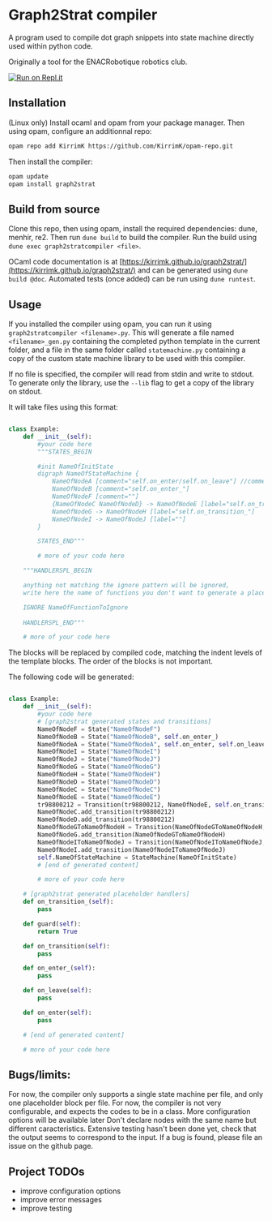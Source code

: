 # Graph2Strat compiler

A program used to compile dot graph snippets into state machine directly used within python code.

Originally a tool for the ENACRobotique robotics club.

[![Run on Repl.it](https://replit.com/badge/github/KirrimK/graph2strat)](https://replit.com/new/github/KirrimK/graph2strat)

## Installation

(Linux only)
Install ocaml and opam from your package manager.
Then using opam, configure an additionnal repo:
```bash
opam repo add KirrimK https://github.com/KirrimK/opam-repo.git
```
Then install the compiler:
```bash
opam update
opam install graph2strat
```

## Build from source

Clone this repo, then using opam, install the required dependencies: dune, menhir, re2.
Then run `dune build` to build the compiler.
Run the build using `dune exec graph2stratcompiler <file>`.

OCaml code documentation is at [https://kirrimk.github.io/graph2strat/](https://kirrimk.github.io/graph2strat/) and can be generated using `dune build @doc`.
Automated tests (once added) can be run using `dune runtest`.

## Usage

If you installed the compiler using opam, you can run it using `graph2stratcompiler <filename>.py`.
This will generate a file named `<filename>_gen.py` containing the completed python template in the current folder, and a file in the same folder called `statemachine.py` containing a copy of the custom state machine library to be used with this compiler.

If no file is specified, the compiler will read from stdin and write to stdout. To generate only the library, use the `--lib` flag to get a copy of the library on stdout.

It will take files using this format:
```python

class Example:
    def __init__(self):
        #your code here
        """STATES_BEGIN

        #init NameOfInitState
        digraph NameOfStateMachine {
            NameOfNodeA [comment="self.on_enter/self.on_leave"] //comments allowed at EOL
            NameOfNodeB [comment="self.on_enter_"]
            NameOfNodeF [comment=""]
            {NameOfNodeC NameOfNodeD} -> NameOfNodeE [label="self.on_transition/self.guard"]
            NameOfNodeG -> NameOfNodeH [label="self.on_transition_"]
            NameOfNodeI -> NameOfNodeJ [label=""]
        }

        STATES_END"""

        # more of your code here

    """HANDLERSPL_BEGIN

    anything not matching the ignore pattern will be ignored,
    write here the name of functions you don't want to generate a placeholder for.

    IGNORE NameOfFunctionToIgnore
        
    HANDLERSPL_END"""

    # more of your code here

```

The blocks will be replaced by compiled code, matching the indent levels of the template blocks. The order of the blocks is not important.

The following code will be generated:

```python

class Example:
    def __init__(self):
        #your code here
        # [graph2strat generated states and transitions]
        NameOfNodeF = State("NameOfNodeF")
        NameOfNodeB = State("NameOfNodeB", self.on_enter_)
        NameOfNodeA = State("NameOfNodeA", self.on_enter, self.on_leave)
        NameOfNodeI = State("NameOfNodeI")
        NameOfNodeJ = State("NameOfNodeJ")
        NameOfNodeG = State("NameOfNodeG")
        NameOfNodeH = State("NameOfNodeH")
        NameOfNodeD = State("NameOfNodeD")
        NameOfNodeC = State("NameOfNodeC")
        NameOfNodeE = State("NameOfNodeE")
        tr98800212 = Transition(tr98800212, NameOfNodeE, self.on_transition, self.guard)
        NameOfNodeC.add_transition(tr98800212)
        NameOfNodeD.add_transition(tr98800212)
        NameOfNodeGToNameOfNodeH = Transition(NameOfNodeGToNameOfNodeH, NameOfNodeH, self.on_transition_)
        NameOfNodeG.add_transition(NameOfNodeGToNameOfNodeH)
        NameOfNodeIToNameOfNodeJ = Transition(NameOfNodeIToNameOfNodeJ, NameOfNodeJ)
        NameOfNodeI.add_transition(NameOfNodeIToNameOfNodeJ)
        self.NameOfStateMachine = StateMachine(NameOfInitState)
        # [end of generated content]

        # more of your code here

    # [graph2strat generated placeholder handlers]
    def on_transition_(self):
        pass

    def guard(self):
        return True

    def on_transition(self):
        pass

    def on_enter_(self):
        pass

    def on_leave(self):
        pass

    def on_enter(self):
        pass

    # [end of generated content]

    # more of your code here
```


## Bugs/limits:

For now, the compiler only supports a single state machine per file, and only one placeholder block per file.
For now, the compiler is not very configurable, and expects the codes to be in a class. More configuration options will be available later
Don't declare nodes with the same name but different caracteristics.
Extensive testing hasn't been done yet, check that the output seems to correspond to the input.
If a bug is found, please file an issue on the github page.

## Project TODOs

- improve configuration options
- improve error messages
- improve testing
